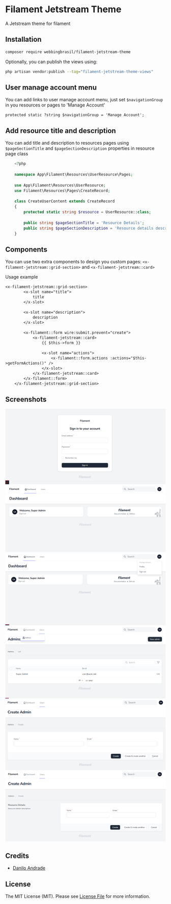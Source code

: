 # Filament Jetstream Theme

A Jetstream theme for filament

## Installation

```bash
composer require webbingbrasil/filament-jetstream-theme
```

Optionally, you can publish the views using:

```bash
php artisan vendor:publish --tag="filament-jetstream-theme-views"
```

## User manage account menu

You can add links to user manage account menu, just set `$navigationGroup` in you resources or pages to 'Manage Account'

```
protected static ?string $navigationGroup = 'Manage Account';
```

## Add resource title and description

You can add title and description to resources pages using `$pageSectionTitle` and `$pageSectionDescription` properties in resource page class

```php
    <?php
    
    namespace App\Filament\Resources\UserResource\Pages;
    
    use App\Filament\Resources\UserResource;
    use Filament\Resources\Pages\CreateRecord;

    class CreateUserContent extends CreateRecord
    {
        protected static string $resource = UserResource::class;
    
        public string $pageSectionTitle = 'Resource Details';
        public string $pageSectionDescription = 'Resource details description';
    }
```

## Components

You can use two extra components to design you custom pages: `<x-filament-jetstream::grid-section>` and `<x-filament-jetstream::card>` 


Usage example
```
<x-filament-jetstream::grid-section>
        <x-slot name="title">
            title
        </x-slot>

        <x-slot name="description">
            description
        </x-slot>

        <x-filament::form wire:submit.prevent="create">
            <x-filament-jetstream::card>
                {{ $this->form }}

                <x-slot name="actions">
                    <x-filament::form.actions :actions="$this->getFormActions()" />
                </x-slot>
            </x-filament-jetstream::card>
        </x-filament::form>
    </x-filament-jetstream::grid-section>
```

## Screenshots

![Screenshot of Login](./images/login.png)
![Screenshot of Dashboard](./images/dashboard.png)
![Screenshot of User Manage Account Menu](./images/user-manage-account-menu.png)
![Screenshot of List Page](./images/list-page.png)
![Screenshot of Form Page](./images/resource-create-page.png)
![Screenshot of Form Page With Title and Description](./images/resource-create-page-with-title.png)

## Credits

-   [Danilo Andrade](https://github.com/dmandrade)

## License

The MIT License (MIT). Please see [License File](LICENSE.md) for more information.
